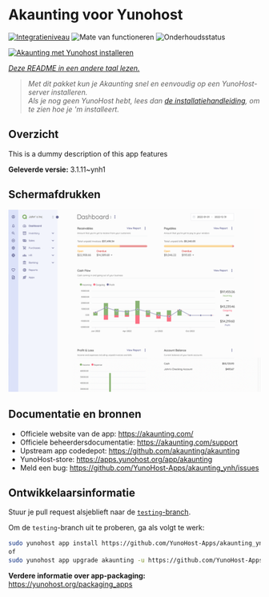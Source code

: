 <!--
NB: Deze README is automatisch gegenereerd door <https://github.com/YunoHost/apps/tree/master/tools/readme_generator>
Hij mag NIET handmatig aangepast worden.
-->

# Akaunting voor Yunohost

[![Integratieniveau](https://dash.yunohost.org/integration/akaunting.svg)](https://ci-apps.yunohost.org/ci/apps/akaunting/) ![Mate van functioneren](https://ci-apps.yunohost.org/ci/badges/akaunting.status.svg) ![Onderhoudsstatus](https://ci-apps.yunohost.org/ci/badges/akaunting.maintain.svg)

[![Akaunting met Yunohost installeren](https://install-app.yunohost.org/install-with-yunohost.svg)](https://install-app.yunohost.org/?app=akaunting)

*[Deze README in een andere taal lezen.](./ALL_README.md)*

> *Met dit pakket kun je Akaunting snel en eenvoudig op een YunoHost-server installeren.*  
> *Als je nog geen YunoHost hebt, lees dan [de installatiehandleiding](https://yunohost.org/install), om te zien hoe je 'm installeert.*

## Overzicht

This is a dummy description of this app features


**Geleverde versie:** 3.1.11~ynh1

## Schermafdrukken

![Schermafdrukken van Akaunting](./doc/screenshots/screenshot.png)

## Documentatie en bronnen

- Officiele website van de app: <https://akaunting.com/>
- Officiele beheerdersdocumentatie: <https://akaunting.com/support>
- Upstream app codedepot: <https://github.com/akaunting/akaunting>
- YunoHost-store: <https://apps.yunohost.org/app/akaunting>
- Meld een bug: <https://github.com/YunoHost-Apps/akaunting_ynh/issues>

## Ontwikkelaarsinformatie

Stuur je pull request alsjeblieft naar de [`testing`-branch](https://github.com/YunoHost-Apps/akaunting_ynh/tree/testing).

Om de `testing`-branch uit te proberen, ga als volgt te werk:

```bash
sudo yunohost app install https://github.com/YunoHost-Apps/akaunting_ynh/tree/testing --debug
of
sudo yunohost app upgrade akaunting -u https://github.com/YunoHost-Apps/akaunting_ynh/tree/testing --debug
```

**Verdere informatie over app-packaging:** <https://yunohost.org/packaging_apps>
